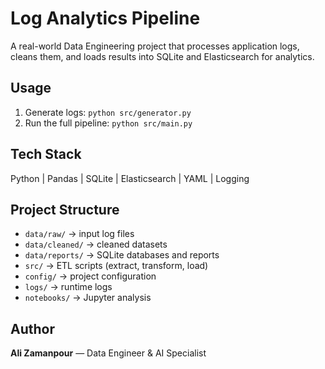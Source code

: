 # Log Analytics Pipeline 

A real-world Data Engineering project that processes application logs, cleans them, and loads results into SQLite and Elasticsearch for analytics.

## Usage
1. Generate logs: `python src/generator.py`  
2. Run the full pipeline: `python src/main.py`  

## Tech Stack
Python | Pandas | SQLite | Elasticsearch | YAML | Logging

## Project Structure
- `data/raw/` → input log files  
- `data/cleaned/` → cleaned datasets  
- `data/reports/` → SQLite databases and reports  
- `src/` → ETL scripts (extract, transform, load)  
- `config/` → project configuration  
- `logs/` → runtime logs  
- `notebooks/` → Jupyter analysis  

## Author
**Ali Zamanpour** — Data Engineer & AI Specialist
